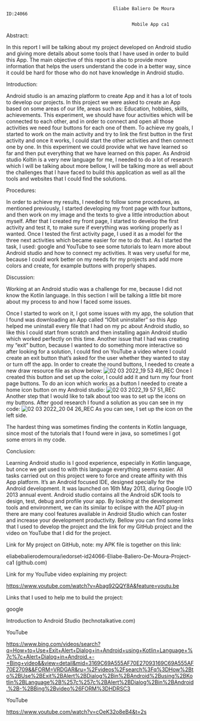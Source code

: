                                             Eliabe Baliero De Moura  ID:24066  

                                                   Mobile App ca1

Abstract: 

In this report I will be talking about my project developed on Android studio and giving more details about some tools that I have used in order to build this App. The main objective of this report is also to provide more information that helps the users understand the code in a better way, since it could be hard for those who do not have knowledge in Android studio.  

Introduction: 

Android studio is an amazing platform to create App and it has a lot of tools to develop our projects. In this project we were asked to create an App based on some areas of our life, areas such as: Education, hobbies, skills, achievements. This experiment, we should have four activities which will be connected to each other, and in order to connect and open all those activities we need four buttons for each one of them. To achieve my goals, I started to work on the main activity and try to link the first button in the first activity and once it works, I could start the other activities and then connect one by one. In this experiment we could provide what we have learned so far and then put everything that we have learned on this paper. As Android studio Koltin is a very new language for me, I needed to do a lot of research which I will be talking about more bellow, I will be talking more as well about the challenges that I have faced to build this application as well as all the tools and websites that I could find the solutions.  

Procedures: 

In order to achieve my results, I needed to follow some procedures, as mentioned previously, I started developing my front page with four buttons, and then work on my image and the texts to give a little introduction about myself. After that I created my front page, I started to develop the first activity and test it, to make sure if everything was working properly as I wanted. Once I tested the first activity page, I used it as a model for the three next activities which became easier for me to do that. As I started the task, I used: google and YouTube to see some tutorials to learn more about Android studio and how to connect my activities. It was very useful for me, because I could work better on my needs for my projects and add more colors and create, for example buttons with properly shapes. 

Discussion: 

Working at an Android studio was a challenge for me, because I did not know the Kotlin language. In this section I will be talking a little bit more about my process to and how I faced some issues. 

Once I started to work on it, I got some issues with my app, the solution that I found was downloading an App called “IObit uninstaller” so this App helped me uninstall every file that I had on my pc about Android studio, so like this I could start from scratch and then installing again Android studio which worked perfectly on this time. Another issue that I had was creating my “exit” button, because I wanted to do something more interactive so after looking for a solution, I could find on YouTube a video where I could create an exit button that’s asked for the user whether they wanted to stay or turn off the app. In order to create the round buttons, I needed to create a new draw resource file as show below: 
![02 03 2022_19 53 49_REC](https://user-images.githubusercontent.com/90689336/156557767-780f0296-76bd-4a5a-b279-4d0885a27493.png)
Once I created this button and set up the color, I could add it and turn my four front page buttons. 
To do an icon which works as a button I needed to create a home icon button on my Android studio: 
![02 03 2022_19 57 51_REC](https://user-images.githubusercontent.com/90689336/156558032-517285c4-91d9-4ee0-a25f-58757b5d219b.png)
Another step that I would like to talk about too was to set up the icons on my buttons. After good research I found a solution as you can see in my code: 
![02 03 2022_20 04 26_REC](https://user-images.githubusercontent.com/90689336/156558237-a4ebeb97-1546-4111-8733-fcacf0efde5e.png)
As you can see, I set up the icon on the left side. 

The hardest thing was sometimes finding the contents in Kotlin language, since most of the tutorials that I found were in java, so sometimes I got some errors in my code. 

Conclusion: 

Learning Android studio is I good experience, especially in Kotlin language, but once we get used to with this language everything seems easier. All tasks carried out on this project were to force and create affinity with this App platform. It’s an Android focused IDE, designed specially for the Android development. It was launched on 16th May 2013, during Google I/O 2013 annual event. Android studio contains all the Android sDK tools to design, test, debug and profile your app. By looking at the development tools and environment, we can its similar to eclispe with the ADT plug-in there are many cool features available in Android Studio which can foster and increase your development productivity. Bellow you can find some links that I used to develop the project and the link for my GitHub project and the video on YouTube that I did for the project. 

 

Link for My project on GitHub, note: my APK file is together on this link: 

eliabebalierodemoura/iedorset-id24066-Eliabe-Baliero-De-Moura-Project-ca1 (github.com) 

Link for my YouTube video explaining my project: 

https://www.youtube.com/watch?v=Abag92QQY8A&feature=youtu.be 

 

 

Links that I used to help me to build the project: 

google 

Introduction to Android Studio (technotalkative.com) 

YouTube 

https://www.bing.com/videos/search?q=How+to+Use+Exit+Alert+Dialog+in+Android+using+Kotlin+Language+%7c%7c+Alert+Dialog+in+Android.+-+Bing+video&&view=detail&mid=3169C69A555AF70E27093169C69A555AF70E2709&&FORM=VRDGAR&ru=%2Fvideos%2Fsearch%3Fq%3DHow%2Bto%2BUse%2BExit%2BAlert%2BDialog%2Bin%2BAndroid%2Busing%2BKotlin%2BLanguage%2B%257c%257c%2BAlert%2BDialog%2Bin%2BAndroid.%2B-%2BBing%2Bvideo%26FORM%3DHDRSC3

YouTube 

https://www.youtube.com/watch?v=cOeK32o8eB4&t=2s
 

 

 

